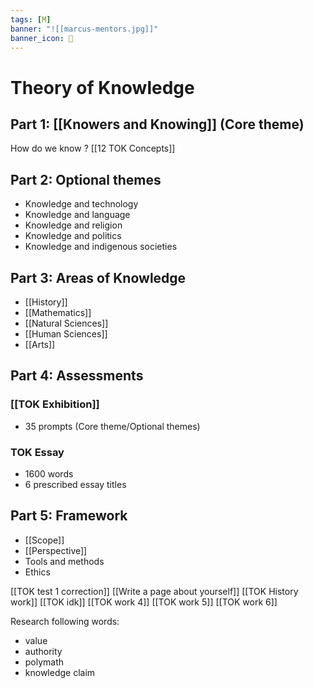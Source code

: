 ```yaml
---
tags: [M] 
banner: "![[marcus-mentors.jpg]]"
banner_icon: 📖
---
```

# Theory of Knowledge
## Part 1: [[Knowers and Knowing]] (Core theme)
How do we know ?
[[12 TOK Concepts]]
## Part 2: Optional themes
- Knowledge and technology
- Knowledge and language
- Knowledge and religion
- Knowledge and politics
- Knowledge and indigenous societies
## Part 3: Areas of Knowledge
- [[History]]
- [[Mathematics]]
- [[Natural Sciences]]
- [[Human Sciences]]
- [[Arts]]
## Part 4: Assessments
### [[TOK Exhibition]]
- 35 prompts (Core theme/Optional themes)
### TOK Essay
- 1600 words
- 6 prescribed essay titles
## Part 5: Framework
- [[Scope]]
- [[Perspective]]
- Tools and methods
- Ethics

[[TOK test 1 correction]]
[[Write a page about yourself]]
[[TOK History work]]
[[TOK idk]]
[[TOK work 4]]
[[TOK work 5]]
[[TOK work 6]]

Research following words:
- value
- authority
- polymath
- knowledge claim 


